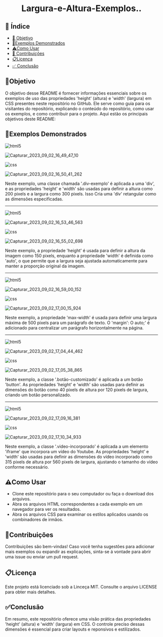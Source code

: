 <h1 align="center"> Largura-e-Altura-Exemplos.. </h1>

## 🔗 Índice
* [🎯 Objetivo](#-objetivo)
* [📝Exemplos Demonstrados](#-Exemplos-Demonstrados)
* [⚠️Como Usar](#-Como-Usar)
* [📍 Contribuições](#-Contribuições)
* [📋Licença](#-Licença)
* [✅ Conclusão](#-conclusão)







## 🎯Objetivo
O objetivo desse README é fornecer informações essenciais sobre os exemplos de uso das propriedades 'height' (altura) e 'width' (largura) em CSS presentes neste repositório no GitHub. Ele serve como guia para os visitantes do repositório, explicando o conteúdo do repositório, como usar os exemplos, e como contribuir para o projeto. Aqui estão os principais objetivos deste README:









## 📝Exemplos Demonstrados


 <img align="center" alt="html5" src="https://img.shields.io/badge/HTML5-E34F26?style=for-the-badge&logo=html5&logoColor=white" />


![Capturar_2023_09_02_16_49_47_10](https://github.com/andersoncode55/Largura-e-Altura-Exemplos./assets/61977421/2f153378-452e-4780-8b8e-f3e073606fbe)

<img align="center" alt="css" src="https://img.shields.io/badge/CSS3-1572B6?style=for-the-badge&logo=css3&logoColor=white" />


![Capturar_2023_09_02_16_50_41_262](https://github.com/andersoncode55/Largura-e-Altura-Exemplos./assets/61977421/35af7e7e-587e-4d1c-b4de-f9cad733b9e0)

Neste exemplo, uma classe  chamada '.div-exemplo' é aplicada a uma 'div', e as propriedades 'height' e 'width' são usadas para definir a altura como 200 pixels e a largura como 300 pixels. Isso Cria uma 'div' retangular como as dimensões especificadas.
<hr>



 <img align="center" alt="html5" src="https://img.shields.io/badge/HTML5-E34F26?style=for-the-badge&logo=html5&logoColor=white" />

![Capturar_2023_09_02_16_53_46_563](https://github.com/andersoncode55/Largura-e-Altura-Exemplos./assets/61977421/3febf516-2b07-411b-bb33-a5da8d2c9fec)






<img align="center" alt="css" src="https://img.shields.io/badge/CSS3-1572B6?style=for-the-badge&logo=css3&logoColor=white" />



![Capturar_2023_09_02_16_55_02_698](https://github.com/andersoncode55/Largura-e-Altura-Exemplos./assets/61977421/71379004-4ca2-4a7c-a91b-666602d437dd)

Neste exemplo, a propriedade 'height' é usada para definir a altura da imagem como 150 pixels, enquanto a propriedade 'width' é definida como 'auto', o que permite que a largura seja ajustada automaticamente para manter a proporção original da imagem.
<hr>


 <img align="center" alt="html5" src="https://img.shields.io/badge/HTML5-E34F26?style=for-the-badge&logo=html5&logoColor=white" />

![Capturar_2023_09_02_16_59_00_152](https://github.com/andersoncode55/Largura-e-Altura-Exemplos./assets/61977421/c1d25bda-f335-4ba6-909e-b3226438ec75)


<img align="center" alt="css" src="https://img.shields.io/badge/CSS3-1572B6?style=for-the-badge&logo=css3&logoColor=white" />

![Capturar_2023_09_02_17_00_15_924](https://github.com/andersoncode55/Largura-e-Altura-Exemplos./assets/61977421/91ea856c-c0de-4a55-9dca-9b4963f1546c)

Neste exemplo, a propriedade 'max-width' é usada para definir uma largura máxima de 500 pixels para um parágrafo de texto. O 'margin': O auto;' é adicionado para centralizar um parágrafo horizontalmente na página.
<hr>




 <img align="center" alt="html5" src="https://img.shields.io/badge/HTML5-E34F26?style=for-the-badge&logo=html5&logoColor=white" />


![Capturar_2023_09_02_17_04_44_462](https://github.com/andersoncode55/Largura-e-Altura-Exemplos./assets/61977421/91fd558b-6b0d-42cb-9f41-08c581d3bb75)


<img align="center" alt="css" src="https://img.shields.io/badge/CSS3-1572B6?style=for-the-badge&logo=css3&logoColor=white" />



![Capturar_2023_09_02_17_05_38_865](https://github.com/andersoncode55/Largura-e-Altura-Exemplos./assets/61977421/e274983a-965b-4b28-a9ab-57152da6c244)


Neste exemplo, a classe '.botão-customizado' é aplicada a um botão 'button'. As propriedades 'height' e 'width' são usadas para definir as dimensões do botão como 40 pixels de altura por 120 pixels de largura, criando um botão personalizado.

<hr>


 <img align="center" alt="html5" src="https://img.shields.io/badge/HTML5-E34F26?style=for-the-badge&logo=html5&logoColor=white" />

![Capturar_2023_09_02_17_09_16_381](https://github.com/andersoncode55/Largura-e-Altura-Exemplos./assets/61977421/29d80e59-4053-4ed4-b825-42105157672a)

<img align="center" alt="css" src="https://img.shields.io/badge/CSS3-1572B6?style=for-the-badge&logo=css3&logoColor=white" />



![Capturar_2023_09_02_17_10_34_933](https://github.com/andersoncode55/Largura-e-Altura-Exemplos./assets/61977421/4d2c3644-1f5e-4ca1-a627-3c11834862fd)

Neste exemplo, a classe '.video-incorporado' é aplicada a um elemento 'iframe' que incorpora um vídeo do Youtube. As propriedades 'height' e 'width' são usadas para definir as dimensões do vídeo incorporado como 315 pixels de altura por 560 pixels de largura, ajustando o tamanho do vídeo conforme necessário.




## ⚠️Como Usar
<ul>
  <li>Clone este repositório para o seu computador ou faça o download dos arquivos.</li>
  <li>Abra os arquivos HTML correspondentes a cada exemplo em um navegador para ver os resultados.</li>
  <li>Abra os arquivos CSS para examinar os estilos aplicados usando os combinadores de irmãos.</li>
</ul>



## 📍Contribuições
Contribuições são bem-vindas! Caso você tenha sugestões para adicionar mais exemplos ou expandir as explicações, sinta-se á vontade para abrir uma issue ou enviar um pull request.


## 📋Licença
Este projeto está licenciado sob a Linceça MIT. Consulte o arquivo LICENSE para obter mais detalhes.



## ✅Conclusão
Em resumo, este repositório oferece uma visão prática das propriedades 'height' (altura) e 'width' (largura) em CSS. O controle preciso dessas dimensões é essencial  para criar layouts e reponsivos e estilizados.


